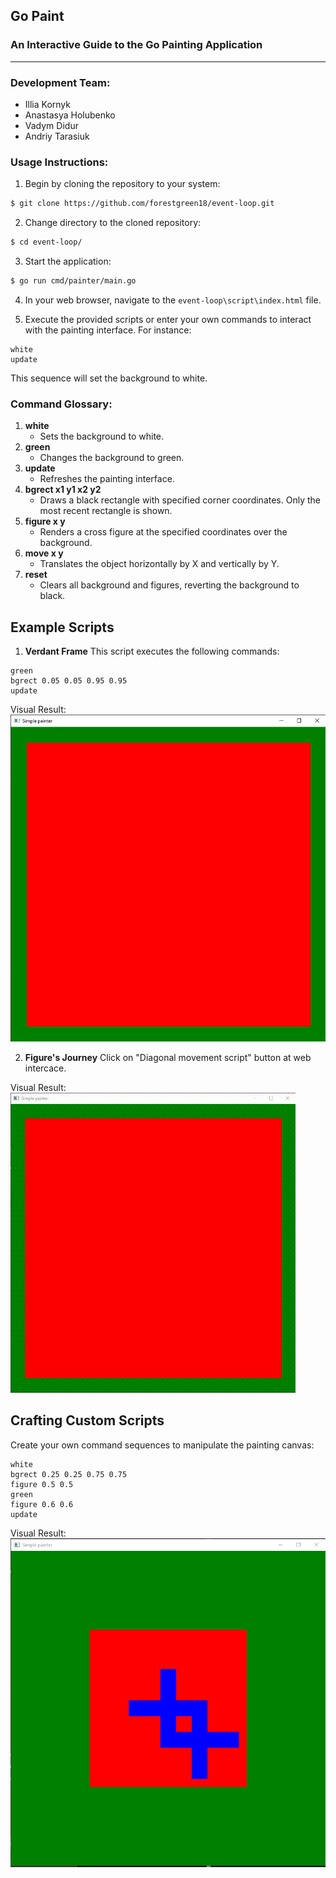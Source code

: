 ## Go Paint

### An Interactive Guide to the Go Painting Application

---

### Development Team:

- Illia Kornyk
- Anastasya Holubenko
- Vadym Didur
- Andriy Tarasiuk

### Usage Instructions:

1. Begin by cloning the repository to your system:

```bash
$ git clone https://github.com/forestgreen18/event-loop.git
```

2. Change directory to the cloned repository:

```bash
$ cd event-loop/
```

3. Start the application:

```bash
$ go run cmd/painter/main.go
```

4. In your web browser, navigate to the `event-loop\script\index.html` file.

5. Execute the provided scripts or enter your own commands to interact with the painting interface.
   For instance:

```
white
update
```

This sequence will set the background to white.

### **Command Glossary:**

1. **white**
   - Sets the background to white.
2. **green**
   - Changes the background to green.
3. **update**
   - Refreshes the painting interface.
4. **bgrect x1 y1 x2 y2**
   - Draws a black rectangle with specified corner coordinates. Only the most recent rectangle is shown.
5. **figure x y**
   - Renders a cross figure at the specified coordinates over the background.
6. **move x y**
   - Translates the object horizontally by X and vertically by Y.
7. **reset**
   - Clears all background and figures, reverting the background to black.

## Example Scripts

1. **Verdant Frame**
   This script executes the following commands:

```
green
bgrect 0.05 0.05 0.95 0.95
update
```

Visual Result:\
![verdant_frame](assets/verdant_frame.png)

2. **Figure's Journey**
   Click on "Diagonal movement script" button at web intercace.

Visual Result:\
![figures_journey](assets/figures_journey.gif)

## Crafting Custom Scripts

Create your own command sequences to manipulate the painting canvas:

```
white
bgrect 0.25 0.25 0.75 0.75
figure 0.5 0.5
green
figure 0.6 0.6
update
```

Visual Result:\
![custom_canvas](assets/custom_canvas.png)
